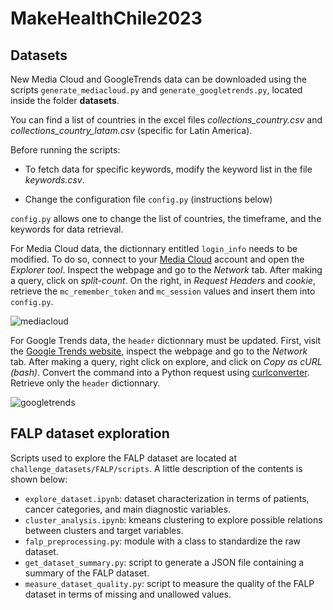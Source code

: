 # MakeHealthChile2023

## Datasets

New Media Cloud and GoogleTrends data can be downloaded using the scripts ```generate_mediacloud.py``` and ```generate_googletrends.py```, located inside the folder **datasets**.

You can find a list of countries in the excel files *collections_country.csv* and *collections_country_latam.csv* (specific for Latin America).

Before running the scripts:

- To fetch data for specific keywords, modify the keyword list in the file *keywords.csv*.

- Change the configuration file ```config.py``` (instructions below)

```config.py``` allows one to change the list of countries, the timeframe, and the keywords for data retrieval.

For Media Cloud data, the dictionnary entitled ```login_info``` needs to be modified. To do so, connect to your [Media Cloud](https://mediacloud.org/) account and open the *Explorer tool*. Inspect the webpage and go to the *Network* tab. After making a query, click on *split-count*. On the right, in *Request Headers* and *cookie*, retrieve the ```mc_remember_token``` and ```mc_session``` values and insert them into ```config.py```.

![mediacloud](https://raw.githubusercontent.com/covasquezv/MakeHealthChile2023/master/images/mediacloud.png)

For Google Trends data, the ```header``` dictionnary must be updated. First, visit the [Google Trends website](https://trends.google.com/trends/?geo=US), inspect the webpage and go to the *Network* tab. After making a query, right click on explore, and click on *Copy as cURL (bash)*. Convert the command into a Python request using [curlconverter](https://curlconverter.com/). Retrieve only the ```header``` dictionnary.

![googletrends](https://raw.githubusercontent.com/covasquezv/MakeHealthChile2023/master/images/ggtrends.png)

## FALP dataset exploration

Scripts used to explore the FALP dataset are located at ``challenge_datasets/FALP/scripts``. A little description of the contents is shown below:

- ``explore_dataset.ipynb``: dataset characterization in terms of patients, cancer categories, and main diagnostic variables.
- ``cluster_analysis.ipynb``: kmeans clustering to explore possible relations between clusters and target variables.
- ``falp_preprocessing.py``: module with a class to standardize the raw dataset.
- ``get_dataset_summary.py``: script to generate a JSON file containing a summary of the FALP dataset.
- ``measure_dataset_quality.py``: script to measure the quality of the FALP dataset in terms of missing and unallowed values.
